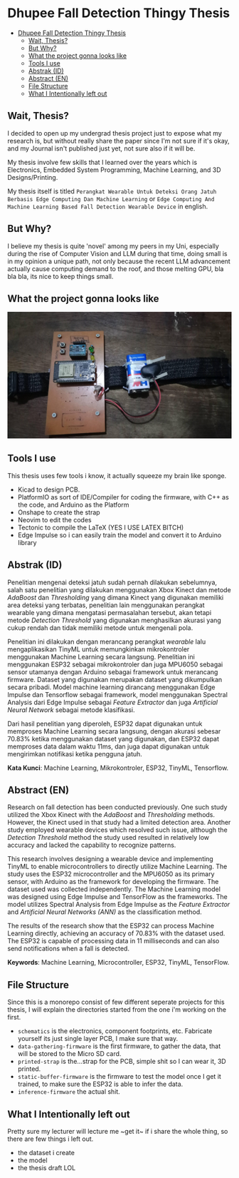 # Dhupee Fall Detection Thingy Thesis

<!--toc:start-->
- [Dhupee Fall Detection Thingy Thesis](#dhupee-fall-detection-thingy-thesis)
  - [Wait, Thesis?](#wait-thesis)
  - [But Why?](#but-why)
  - [What the project gonna looks like](#what-the-project-gonna-looks-like)
  - [Tools I use](#tools-i-use)
  - [Abstrak (ID)](#abstrak-id)
  - [Abstract (EN)](#abstract-en)
  - [File Structure](#file-structure)
  - [What I Intentionally left out](#what-i-intentionally-left-out)
<!--toc:end-->

## Wait, Thesis?

I decided to open up my undergrad thesis project just to expose what my research is, but without really share the paper since I'm not sure if it's okay, and my Journal isn't published just yet, not sure also if it will be.

My thesis involve few skills that I learned over the years which is Electronics, Embedded System Programming, Machine Learning, and 3D Designs/Printing.

My thesis itself is titled `Perangkat Wearable Untuk Deteksi Orang Jatuh Berbasis Edge Computing Dan Machine Learning` or `Edge Computing And Machine Learning Based Fall Detection Wearable Device` in english.

## But Why?

I believe my thesis is quite 'novel' among my peers in my Uni, especially during the rise of Computer Vision and LLM during that time, doing small is in my opinion a unique path, not only because the recent LLM advancement actually cause computing demand to the roof, and those melting GPU, bla bla bla, its nice to keep things small.

## What the project gonna looks like

![What my thesis looks like](./img/fall-watch-closeup.jpg)

## Tools I use

This thesis uses few tools i know, it actually squeeze my brain like sponge.

- Kicad to design PCB.
- PlatformIO as sort of IDE/Compiler for coding the firmware, with C++ as the code, and Arduino as the Platform
- Onshape to create the strap
- Neovim to edit the codes
- Tectonic to compile the LaTeX (YES I USE LATEX BITCH)
- Edge Impulse so i can easily train the model and convert it to Arduino library

## Abstrak (ID)

Penelitian mengenai deteksi jatuh sudah pernah dilakukan sebelumnya, salah satu penelitian yang dilakukan menggunakan Xbox Kinect dan metode *AdaBoost* dan *Thresholding* yang dimana Kinect yang digunakan memiliki area deteksi yang terbatas, penelitian lain menggunakan perangkat wearable yang dimana mengatasi permasalahan tersebut, akan tetapi metode *Detection Threshold* yang digunakan menghasilkan akurasi yang cukup rendah dan tidak memiliki metode untuk mengenali pola.

Penelitian ini dilakukan dengan merancang perangkat *wearable* lalu mengaplikasikan TinyML untuk memungkinkan mikrokontroler menggunakan Machine Learning secara langsung. Penelitian ini menggunakan ESP32 sebagai mikrokontroler dan juga MPU6050 sebagai sensor utamanya dengan Arduino sebagai framework untuk merancang firmware. Dataset yang digunakan merupakan dataset yang dikumpulkan secara pribadi. Model machine learning dirancang menggunakan Edge Impulse dan Tensorflow sebagai framework, model menggunakan Spectral Analysis dari Edge Impulse sebagai *Feature Extractor* dan juga *Artificial Neural Network* sebagai metode klasifikasi.

Dari hasil penelitian yang diperoleh, ESP32 dapat digunakan untuk memproses Machine Learning secara langsung, dengan akurasi sebesar 70.83\% ketika menggunakan dataset yang digunakan, dan ESP32 dapat memproses data dalam waktu 11ms, dan juga dapat digunakan untuk mengirimkan notifikasi ketika pengguna jatuh.

**Kata Kunci**: Machine Learning, Mikrokontroler, ESP32, TinyML, Tensorflow.

## Abstract (EN)

Research on fall detection has been conducted previously. One such study utilized the Xbox Kinect with the *AdaBoost* and *Thresholding* methods. However, the Kinect used in that study had a limited detection area. Another study employed wearable devices which resolved such issue, although the *Detection Threshold* method the study used resulted in relatively low accuracy and lacked the capability to recognize patterns.

This research involves designing a wearable device and implementing TinyML to enable microcontrollers to directly utilize Machine Learning. The study uses the ESP32 microcontroller and the MPU6050 as its primary sensor, with Arduino as the framework for developing the firmware. The dataset used was collected independently. The Machine Learning model was designed using Edge Impulse and TensorFlow as the frameworks. The model utilizes Spectral Analysis from Edge Impulse as the *Feature Extractor* and *Artificial Neural Networks (ANN)* as the classification method.

The results of the research show that the ESP32 can process Machine Learning directly, achieving an accuracy of 70.83\% with the dataset used. The ESP32 is capable of processing data in 11 milliseconds and can also send notifications when a fall is detected.

**Keywords**: Machine Learning, Microcontroller, ESP32, TinyML, TensorFlow.

## File Structure

Since this is a monorepo consist of few different seperate projects for this thesis, I will explain the directories started from the one i'm working on the first.

- `schematics` is the electronics, component footprints, etc. Fabricate yourself its just single layer PCB, I make sure that way.
- `data-gathering-firmware` is the first firmware, to gather the data, that will be stored to the Micro SD card.
- `printed-strap` is the...strap for the PCB, simple shit so I can wear it, 3D printed.
- `static-buffer-firmware` is the firmware to test the model once I get it trained, to make sure the ESP32 is able to infer the data.
- `inference-firmware` the actual shit.

## What I Intentionally left out

Pretty sure my lecturer will lecture me ~get it~ if i share the whole thing, so there are few things i left out.

- the dataset i create
- the model
- the thesis draft LOL
